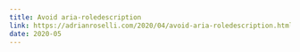 ```yaml
---
title: Avoid aria-roledescription
link: https://adrianroselli.com/2020/04/avoid-aria-roledescription.html
date: 2020-05
---
```


